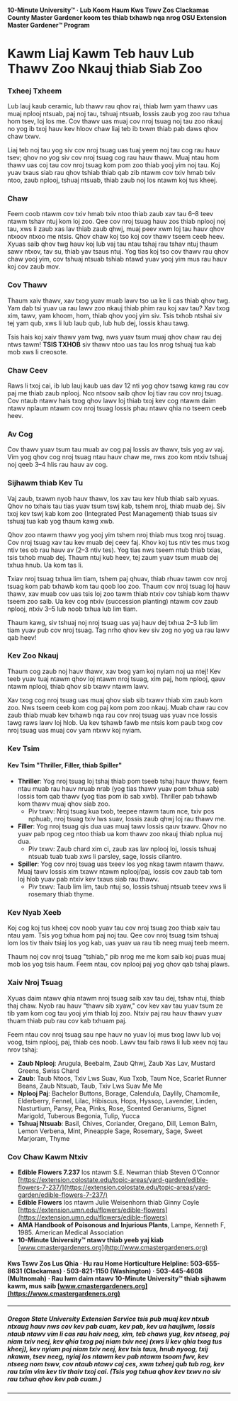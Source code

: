 #### 10-Minute University™ · Lub Koom Haum Kws Tswv Zos Clackamas County Master Gardener koom tes thiab txhawb nqa nrog OSU Extension Master Gardener™ Program

# Kawm Liaj Kawm Teb hauv Lub Thawv Zoo Nkauj thiab Siab Zoo

### Txheej Txheem

Lub lauj kaub ceramic, lub thawv rau qhov rai, thiab lwm yam thawv uas muaj nplooj ntsuab, paj noj tau, tshuaj ntsuab, lossis zaub yog zoo rau txhua hom tsev, loj los me. Cov thawv uas muaj cov nroj tsuag noj tau zoo nkauj no yog ib txoj hauv kev hloov chaw liaj teb ib txwm thiab pab daws qhov chaw txwv.

Liaj teb noj tau yog siv cov nroj tsuag uas tuaj yeem noj tau cog rau hauv tsev; qhov no yog siv cov nroj tsuag cog rau hauv thawv. Muaj ntau hom thawv uas coj tau cov nroj tsuag kom pom zoo thiab yooj yim noj tau. Koj yuav txaus siab rau qhov tshiab thiab qab zib ntawm cov txiv hmab txiv ntoo, zaub nplooj, tshuaj ntsuab, thiab zaub noj los ntawm koj tus kheej.

### Chaw

Feem coob ntawm cov txiv hmab txiv ntoo thiab zaub xav tau 6–8 teev ntawm tshav ntuj kom loj zoo. Qee cov nroj tsuag hauv zos thiab nplooj noj tau, xws li zaub xas lav thiab zaub qhwj, muaj peev xwm loj tau hauv qhov ntxoov ntxoo me ntsis. Qhov chaw koj tso koj cov thawv tseem ceeb heev. Xyuas saib qhov twg hauv koj lub vaj tau ntau tshaj rau tshav ntuj thaum sawv ntxov, tav su, thiab yav tsaus ntuj. Yog tias koj tso cov thawv rau qhov chaw yooj yim, cov tshuaj ntsuab tshiab ntawd yuav yooj yim mus rau hauv koj cov zaub mov.

### Cov Thawv

Thaum xaiv thawv, xav txog yuav muab lawv tso ua ke li cas thiab qhov twg. Yam dab tsi yuav ua rau lawv zoo nkauj thiab phim rau koj xav tau? Xav txog xim, tawv, yam khoom, hom, thiab qhov yooj yim siv. Tsis txhob ntshai siv tej yam qub, xws li lub laub qub, lub hub dej, lossis khau tawg.

Tsis hais koj xaiv thawv yam twg, nws yuav tsum muaj qhov chaw rau dej ntws tawm! **TSIS TXHOB** siv thawv ntoo uas tau los nrog tshuaj tua kab mob xws li creosote.

### Chaw Ceev

Raws li txoj cai, ib lub lauj kaub uas dav 12 nti yog qhov tsawg kawg rau cov paj me thiab zaub nplooj. Nco ntsoov saib qhov loj tiav rau cov nroj tsuag. Cov ntaub ntawv hais txog qhov lawv loj thiab txoj kev cog ntawm daim ntawv nplaum ntawm cov nroj tsuag lossis phau ntawv qhia no tseem ceeb heev.

### Av Cog

Cov thawv yuav tsum tau muab av cog paj lossis av thawv, tsis yog av vaj. Vim yog qhov cog nroj tsuag ntau hauv chaw me, nws zoo kom ntxiv tshuaj noj qeeb 3–4 hlis rau hauv av cog.

### Sijhawm thiab Kev Tu

Vaj zaub, txawm nyob hauv thawv, los xav tau kev hlub thiab saib xyuas. Qhov no txhais tau tias yuav tsum tswj kab, tshem nroj, thiab muab dej. Siv txoj kev tswj kab kom zoo (Integrated Pest Management) thiab tsuas siv tshuaj tua kab yog thaum kawg xwb.

Qhov zoo ntawm thawv yog yooj yim tshem nroj thiab mus txog nroj tsuag. Cov nroj tsuag xav tau kev muab dej ceev faj. Khov koj tus ntiv tes mus txog ntiv tes ob rau hauv av (2–3 ntiv tes). Yog tias nws tseem ntub thiab txias, tsis txhob muab dej. Thaum ntuj kub heev, tej zaum yuav tsum muab dej txhua hnub. Ua kom tas li.

Txiav nroj tsuag txhua lim tiam, tshem paj qhuav, thiab rhuav tawm cov nroj tsuag kom pab txhawb kom tau qoob loo zoo. Thaum cov nroj tsuag loj hauv thawv, xav muab cov uas tsis loj zoo tawm thiab ntxiv cov tshiab kom thawv tseem zoo saib. Ua kev cog ntxiv (succession planting) ntawm cov zaub nplooj, ntxiv 3–5 lub noob txhua lub lim tiam.

Thaum kawg, siv tshuaj noj nroj tsuag uas yaj hauv dej txhua 2–3 lub lim tiam yuav pub cov nroj tsuag. Tag nrho qhov kev siv zog no yog ua rau lawv qab heev!

### Kev Zoo Nkauj

Thaum cog zaub noj hauv thawv, xav txog yam koj nyiam noj ua ntej! Kev teeb yuav tuaj ntawm qhov loj ntawm nroj tsuag, xim paj, hom nplooj, qauv ntawm nplooj, thiab qhov sib txawv ntawm lawv.

Xav txog cog nroj tsuag uas muaj qhov siab sib txawv thiab xim zaub kom zoo. Nws tseem ceeb kom cog paj kom pom zoo nkauj. Muab chaw rau cov zaub thiab muab kev txhawb nqa rau cov nroj tsuag uas yuav nce lossis tawg raws lawv loj hlob. Ua kev tshawb fawb me ntsis kom paub txog cov nroj tsuag uas muaj cov yam ntxwv koj nyiam.

### Kev Tsim

#### Kev Tsim "Thriller, Filler, thiab Spiller"

- **Thriller**: Yog nroj tsuag loj tshaj thiab pom tseeb tshaj hauv thawv, feem ntau muab rau hauv nruab nrab (yog tias thawv yuav pom txhua sab) lossis tom qab thawv (yog tias pom ib sab xwb). Thriller pab txhawb kom thawv muaj qhov siab zoo.
  - Piv txwv: Nroj tsuag kua txob, teepee ntawm taum nce, txiv pos nphuab, nroj tsuag txiv lws suav, lossis zaub qhwj loj rau thawv me.
- **Filler**: Yog nroj tsuag qis dua uas muaj tawv lossis qauv txawv. Qhov no yuav pab npog ceg ntoo thiab ua kom thawv zoo nkauj thiab nplua nuj dua.
  - Piv txwv: Zaub chard xim ci, zaub xas lav nplooj loj, lossis tshuaj ntsuab tuab tuab xws li parsley, sage, lossis cilantro.
- **Spiller**: Yog cov nroj tsuag uas txeev los yog nkag tawm ntawm thawv. Muaj tawv lossis xim txawv ntawm nplooj/paj, lossis cov zaub tab tom loj hlob yuav pab ntxiv kev txaus siab rau thawv.
  - Piv txwv: Taub lim lim, taub ntuj so, lossis tshuaj ntsuab txeev xws li rosemary thiab thyme.

### Kev Nyab Xeeb

Koj cog koj tus kheej cov noob yuav tau cov nroj tsuag zoo thiab xaiv tau ntau yam. Tsis yog txhua hom paj noj tau. Qee cov nroj tsuag tsim tshuaj lom los tiv thaiv tsiaj los yog kab, uas yuav ua rau tib neeg muaj teeb meem.

Thaum noj cov nroj tsuag "tshiab," pib nrog me me kom saib koj puas muaj mob los yog tsis haum. Feem ntau, cov nplooj paj yog qhov qab tshaj plaws.

### Xaiv Nroj Tsuag

Xyuas daim ntawv qhia ntawm nroj tsuag saib xav tau dej, tshav ntuj, thiab thaj chaw. Nyob rau hauv "thawv sib xyaw," cov kev xav tau yuav tsum ze tib yam kom cog tau yooj yim thiab loj zoo. Ntxiv paj rau hauv thawv yuav thuam thiab pub rau cov kab txhuam paj.

Feem ntau cov nroj tsuag sau npe hauv no yuav loj mus txog lawv lub voj voog, tsim nplooj, paj, thiab ces noob. Lawv tau faib raws li lub xeev noj tau nrov tshaj:

- **Zaub Nplooj**: Arugula, Beebalm, Zaub Qhwj, Zaub Xas Lav, Mustard Greens, Swiss Chard
- **Zaub**: Taub Ntoos, Txiv Lws Suav, Kua Txob, Taum Nce, Scarlet Runner Beans, Zaub Ntsuab, Taub, Txiv Lws Suav Me Me
- **Nplooj Paj**: Bachelor Buttons, Borage, Calendula, Daylily, Chamomile, Elderberry, Fennel, Lilac, Hibiscus, Hops, Hyssop, Lavender, Linden, Nasturtium, Pansy, Pea, Pinks, Rose, Scented Geraniums, Signet Marigold, Tuberous Begonia, Tulip, Yucca
- **Tshuaj Ntsuab**: Basil, Chives, Coriander, Oregano, Dill, Lemon Balm, Lemon Verbena, Mint, Pineapple Sage, Rosemary, Sage, Sweet Marjoram, Thyme

### Cov Chaw Kawm Ntxiv

- **Edible Flowers 7.237** los ntawm S.E. Newman thiab Steven O’Connor  
  [https://extension.colostate.edu/topic-areas/yard-garden/edible-flowers-7-237/](https://extension.colostate.edu/topic-areas/yard-garden/edible-flowers-7-237/)
- **Edible Flowers** los ntawm Julie Weisenhorn thiab Ginny Coyle  
  [https://extension.umn.edu/flowers/edible-flowers](https://extension.umn.edu/flowers/edible-flowers)
- **AMA Handbook of Poisonous and Injurious Plants**, Lampe, Kenneth F, 1985. American Medical Association
- **10-Minute University™ ntawv thiab yeeb yaj kiab**  
  [www.cmastergardeners.org](http://www.cmastergardeners.org)

#### Kws Tswv Zos Lus Qhia · Hu rau Home Horticulture Helpline: 503-655-8631 (Clackamas) · 503-821-1150 (Washington) · 503-445-4608 (Multnomah) · Rau lwm daim ntawv 10-Minute University™ thiab sijhawm kawm, mus saib [www.cmastergardeners.org](https://www.cmastergardeners.org)

---

##### Oregon State University Extension Service tsis pub muaj kev ntxub ntxaug hauv nws cov kev pab cuam, kev pab, kev ua haujlwm, lossis ntaub ntawv vim li cas rau haiv neeg, xim, teb chaws yug, kev ntseeg, poj niam txiv neej, kev qhia txog poj niam txiv neej (xws li kev qhia txog tus kheej), kev nyiam poj niam txiv neej, kev tsis taus, hnub nyoog, txij nkawm, tsev neeg, nyiaj los ntawm kev pab ntawm tsoom fwv, kev ntseeg nom tswv, cov ntaub ntawv caj ces, xwm txheej qub tub rog, kev rau txim vim kev tiv thaiv txoj cai. (Tsis yog txhua qhov kev txwv no siv rau txhua qhov kev pab cuam.)
---